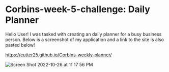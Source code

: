# Corbins-week-5-challenge: Daily Planner
Hello User! I was tasked with creating an daily planner for a busy business person. Below is a screenshot of my application and a link to the site is also pasted below! 

https://cutter25.github.io/Corbins-weekly-planner/


![Screen Shot 2022-10-26 at 11 17 56 PM](https://user-images.githubusercontent.com/111820384/198183141-6ac16994-eee4-484b-a002-191f8212369e.png)
